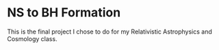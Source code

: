 # NS to BH Formation
 This is the final project I chose to do for my Relativistic Astrophysics and Cosmology class.
